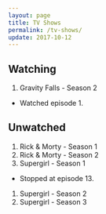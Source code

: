 ```yaml
---
layout: page
title: TV Shows
permalink: /tv-shows/
update: 2017-10-12
---
```


<a name='currently-watching'></a>
<!-- watching:start -->

## Watching

1. Gravity Falls - Season 2
  - Watched episode 1.

<!-- watching:end -->

<a name='unwatched'></a>
<!-- unwatched:start -->

## Unwatched

1. Rick & Morty - Season 1
1. Rick & Morty - Season 2
1. Supergirl - Season 1
  - Stopped at episode 13.
1. Supergirl - Season 2
1. Supergirl - Season 3

<!-- unwatched:end -->

